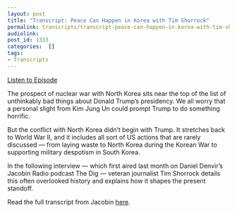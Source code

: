 ```yaml
---
layout: post
title: "Transcript: Peace Can Happen in Korea with Tim Shorrock"
permalink: transcripts/transcript-peace-can-happen-in-korea-with-tim-shorrock
audiolink: 
post_id: 1333
categories:  []
tags: 
- Transcripts
---
```


[Listen to Episode](https://www.thedigradio.com/podcast/peace-can-happen-in-korea-with-tim-shorrock/)

The prospect of nuclear war with North Korea sits near the top of the list of unthinkably bad things about Donald Trump’s presidency. We all worry that a personal slight from Kim Jung Un could prompt Trump to do something horrific.

But the conflict with North Korea didn’t begin with Trump. It stretches back to World War II, and it includes all sort of US actions that are rarely discussed — from laying waste to North Korea during the Korean War to supporting military despotism in South Korea.

In the following interview — which first aired last month on Daniel Denvir’s Jacobin Radio podcast The Dig — veteran journalist Tim Shorrock details this often overlooked history and explains how it shapes the present standoff.

Read the full transcript from Jacobin 
[here](https://www.jacobinmag.com/2018/01/trump-north-korea-nuclear-weapons).